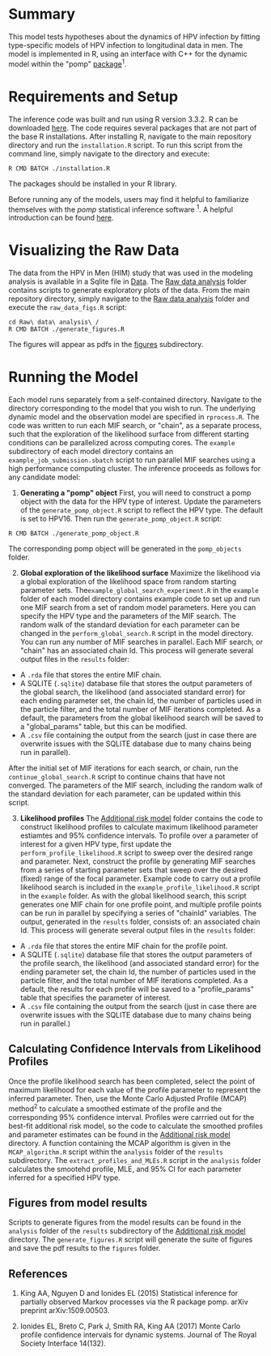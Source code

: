 # Summary
This model tests hypotheses about the dynamics of HPV infection by fitting type-specific models of HPV infection to longitudinal data in men. 
The model is implemented in R, using an interface with C++ for the dynamic model within the "pomp" [package](http://kingaa.github.io/pomp/install.html)<sup>1</sup>.

# Requirements and Setup 
The inference code was built and run using R version 3.3.2. R can be downloaded [here](https://www.r-project.org).
The code requires several packages that are not part of the base R installations. After installing R, navigate to the main repository directory and run the `installation.R` script. To run this script from the command line, simply navigate to the directory and execute:
```
R CMD BATCH ./installation.R 
```
The packages should be installed in your R library. 

Before running any of the models, users may find it helpful to familiarize themselves with the *pomp* statistical inference software <sup>1</sup>. A helpful introduction can be found [here](https://kingaa.github.io/pomp/vignettes/getting_started.html).

# Visualizing the Raw Data
The data from the HPV in Men (HIM) study that was used in the modeling analysis is available in a Sqlite file in [Data](./Data). The [Raw data analysis](./Raw-data-analysis) folder contains scripts to generate exploratory plots of the data. From the main repository directory, simply navigate to the [Raw data analysis](./Raw-data-analysis) folder and execute the `raw_data_figs.R` script:
```
cd Raw\ data\ analysis\ /
R CMD BATCH ./generate_figures.R 
```
The figures will appear as pdfs in the [figures](./Raw-data-analysis/figures) subdirectory.

# Running the Model 
Each model runs separately from a self-contained directory. Navigate to the directory corresponding to the model that you wish to run. The underlying dynamic model and the observation model are specified in `rprocess.R`. The code was written to run each MIF search, or "chain", as a separate process, such that the exploration of the likelihood surface from different starting conditions can be parallelized across computing cores. The `example` subdirectory of each model directory contains an `example_job_submission.sbatch` script to run parallel MIF searches using a high performance computing cluster. The inference proceeds as follows for any candidate model:

1. **Generating a "pomp" object**  First, you will need to construct a pomp object with the data for the HPV type of interest. Update the parameters of the `generate_pomp_object.R` script to reflect the HPV type. The default is set to HPV16. Then run the `generate_pomp_object.R` script:
```
R CMD BATCH ./generate_pomp_object.R
```
The corresponding pomp object will be generated in the `pomp_objects` folder.

2. **Global exploration of the likelihood surface** Maximize the likelihood via a global exploration of the likelihood space from random starting parameter sets.  The`example_global_search_experiment.R` in the `example` folder of each model directory contains example code to set up and run one MIF search from a set of random model parameters. Here you can specify the HPV type and the parameters of the MIF search. The random walk of the standard deviation for each parameter can be changed in the `perform_global_search.R` script in the model directory. You can run any number of MIF searches in parallel. Each MIF search, or "chain" has an associated chain Id. This process will generate several output files in the `results` folder:
* A `.rda` file that stores the entire MIF chain.
* A SQLITE (`.sqlite`) database file that stores the output parameters of the global search, the likelihood (and associated standard error) for each ending parameter set, the chain Id, the number of particles used in the particle filter, and the total number of MIF iterations completed. As a default, the parameters from the global likelihood search will be saved to a "global_params" table, but this can be modified.
* A `.csv` file containing the output from the search (just in case there are overwrite issues with the SQLITE database due to many chains being run in parallel).

After the initial set of MIF iterations for each search, or chain, run the `continue_global_search.R` script to continue chains that have not converged. The parameters of the MIF search, including the random walk of the standard deviation for each parameter, can be updated within this script.

3. **Likelihood profiles** The [Additional risk model](./Inference/additional_risk_model) folder contains the code to construct likelihood profiles to calculate maximum likelihood parameter estiamtes and 95% confidence intervals. To profile over a parameter of interest for a given HPV type, first update the `perform_profile_likelihood.R` script to sweep over the desired range and parameter. Next, construct the profile by generating MIF searches from a series of starting parameter sets that sweep over the desired (fixed) range of the focal parameter. Example code to carry out a profile likelihood search is included in the `example_profile_likelihood.R` script in the `example` folder. As with the global likelihood search, this script generates one MIF chain for one profile point, and multiple profile points can be run in parallel by specifying a series of "chainId" variables. The output, generated in the `results` folder, consists of:
an associated chain Id. This process will generate several output files in the `results` folder:
* A `.rda` file that stores the entire MIF chain for the profile point.
* A SQLITE (`.sqlite`) database file that stores the output parameters of the profile search, the likelihood (and associated standard error) for the ending parameter set, the chain Id, the number of particles used in the particle filter, and the total number of MIF iterations completed. As a default, the results for each profile will be saved to a "profile_params" table that specifies the parameter of interest.
* A `.csv` file containing the output from the search (just in case there are overwrite issues with the SQLITE database due to many chains being run in parallel.)

## Calculating Confidence Intervals from Likelihood Profiles
Once the profile likelihood search has been completed, select the point of maximum likelihood for each value of the profile parameter to represent the inferred parameter. Then, use the Monte Carlo Adjusted Profile (MCAP) method<sup>2</sup> to calculate a smoothed estimate of the profile and the corresponding 95% confidence interval. Profiles were carrried out for the best-fit additional risk model, so the code to calculate the smoothed profiles and parameter estimates can be found in the [Additional risk model](./Inference/additional_risk_model) directory. A function containing the MCAP algorithm is given in the `MCAP_algorithm.R` script within the `analysis` folder of the `results` subdirectory. The `extract_profiles_and_MLEs.R` script in the `analysis` folder calculates the smootehd profile, MLE, and 95% CI for each parameter inferred for a specified HPV type.

## Figures from model results 
Scripts to generate figures from the model results can be found in the `analysis` folder of the `results` subdirectory of the [Additional risk model](./Inference/additional_risk_model) directory. The `generate_figures.R` script will generate the suite of figures and save the pdf results to the `figures` folder.

## References
1. King AA, Nguyen D and Ionides EL (2015) Statistical inference for partially observed Markov processes via the R package pomp. arXiv preprint arXiv:1509.00503.

2. Ionides EL, Breto C, Park J, Smith RA, King AA (2017) Monte Carlo profile confidence
 intervals for dynamic systems. Journal of The Royal Society Interface 14(132).
 


